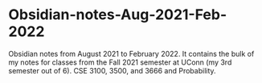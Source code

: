 # Obsidian-notes-Aug-2021-Feb-2022
Obsidian notes from August 2021 to February 2022. It contains the bulk of my notes for classes from the Fall 2021 semester at UConn (my 3rd semester out of 6). CSE 3100, 3500, and 3666 and Probability.
